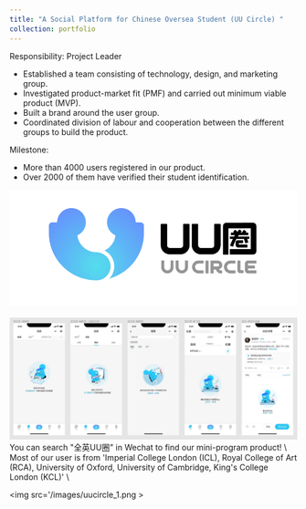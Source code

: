 ```yaml
---
title: "A Social Platform for Chinese Oversea Student (UU Circle) "
collection: portfolio
---
```


Responsibility: Project Leader 
- Established a team consisting of technology, design, and marketing group.
- Investigated product-market fit (PMF) and carried out minimum viable product (MVP).
- Built a brand around the user group.
- Coordinated division of labour and cooperation between the different groups to build the product.

Milestone:
- More than 4000 users registered in our product. 
- Over 2000 of them have verified their student identification. 

<img src='/images/uucircle_logo.png'>
<br />
<br />
<img src='/images/uucircle_2.png'>
You can search "全英UU圈" in Wechat to find our mini-program product! \
Most of our user is from 'Imperial College London (ICL), Royal College of Art (RCA), University of Oxford, University of Cambridge, King's College London (KCL)' \

<img src='/images/uucircle_1.png >
<br />
<br />
